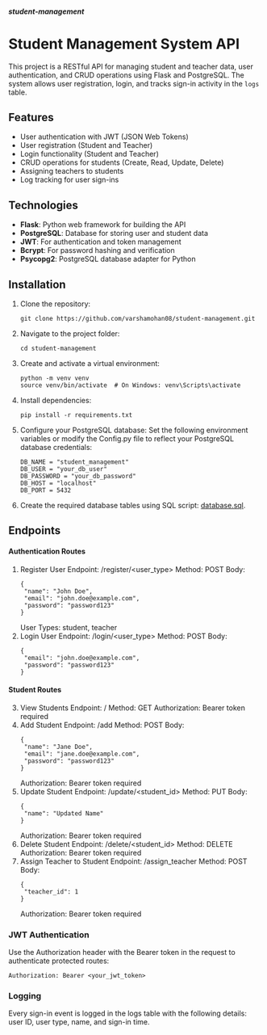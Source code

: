 ##### student-management
# Student Management System API

This project is a RESTful API for managing student and teacher data, user authentication, and CRUD operations using Flask and PostgreSQL. The system allows user registration, login, and tracks sign-in activity in the `logs` table.

## Features

- User authentication with JWT (JSON Web Tokens)
- User registration (Student and Teacher)
- Login functionality (Student and Teacher)
- CRUD operations for students (Create, Read, Update, Delete)
- Assigning teachers to students
- Log tracking for user sign-ins

## Technologies

- **Flask**: Python web framework for building the API
- **PostgreSQL**: Database for storing user and student data
- **JWT**: For authentication and token management
- **Bcrypt**: For password hashing and verification
- **Psycopg2**: PostgreSQL database adapter for Python

## Installation

1. Clone the repository:
   ```
   git clone https://github.com/varshamohan08/student-management.git
   ```
2. Navigate to the project folder:
   ```
   cd student-management
   ```
3. Create and activate a virtual environment:
   ```
   python -m venv venv
   source venv/bin/activate  # On Windows: venv\Scripts\activate
   ```
4. Install dependencies:
   ```
   pip install -r requirements.txt
   ```
5. Configure your PostgreSQL database:
   Set the following environment variables or modify the Config.py file to reflect your PostgreSQL database credentials:
   ```
   DB_NAME = "student_management"
   DB_USER = "your_db_user"
   DB_PASSWORD = "your_db_password"
   DB_HOST = "localhost"
   DB_PORT = 5432
   ```
6. Create the required database tables using SQL script: [database.sql](https://github.com/varshamohan08/student-management/blob/main/database.sql).

## Endpoints
#### Authentication Routes
1. Register User
   Endpoint: /register/<user_type>
   Method: POST
   Body:
   ```
   {
    "name": "John Doe",
    "email": "john.doe@example.com",
    "password": "password123"
   }
   ```
   User Types: student, teacher
2. Login User
   Endpoint: /login/<user_type>
   Method: POST
   Body:
   ```
   {
    "email": "john.doe@example.com",
    "password": "password123"
   }
#### Student Routes
3. View Students
   Endpoint: /
   Method: GET
   Authorization: Bearer token required
4. Add Student
   Endpoint: /add
   Method: POST
   Body:
   ```
   {
    "name": "Jane Doe",
    "email": "jane.doe@example.com",
    "password": "password123"
   }
   ```
   Authorization: Bearer token required
5. Update Student
   Endpoint: /update/<student_id>
   Method: PUT
   Body:
   ```
   {
    "name": "Updated Name"
   }
   ```
   Authorization: Bearer token required
6. Delete Student
   Endpoint: /delete/<student_id>
   Method: DELETE
   Authorization: Bearer token required
7. Assign Teacher to Student
   Endpoint: /assign_teacher
   Method: POST
   Body:
   ```
   {
    "teacher_id": 1
   }
   ```
   Authorization: Bearer token required
### JWT Authentication
   Use the Authorization header with the Bearer token in the request to authenticate protected routes:
   ```
   Authorization: Bearer <your_jwt_token>
   ```
### Logging
   Every sign-in event is logged in the logs table with the following details: user ID, user type, name, and sign-in time.
